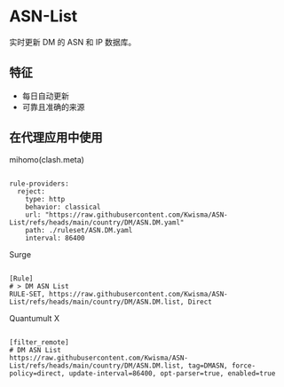 
# ASN-List

实时更新 DM 的 ASN 和 IP 数据库。

## 特征

- 每日自动更新
- 可靠且准确的来源

## 在代理应用中使用

mihomo(clash.meta)

<pre><code class="language-javascript">
rule-providers:
  reject:
    type: http
    behavior: classical
    url: "https://raw.githubusercontent.com/Kwisma/ASN-List/refs/heads/main/country/DM/ASN.DM.yaml"
    path: ./ruleset/ASN.DM.yaml
    interval: 86400
</code></pre>

Surge

<pre><code class="language-javascript">
[Rule]
# > DM ASN List
RULE-SET, https://raw.githubusercontent.com/Kwisma/ASN-List/refs/heads/main/country/DM/ASN.DM.list, Direct
</code></pre>

Quantumult X

<pre><code class="language-javascript">
[filter_remote]
# DM ASN List
https://raw.githubusercontent.com/Kwisma/ASN-List/refs/heads/main/country/DM/ASN.DM.list, tag=DMASN, force-policy=direct, update-interval=86400, opt-parser=true, enabled=true
</code></pre>
